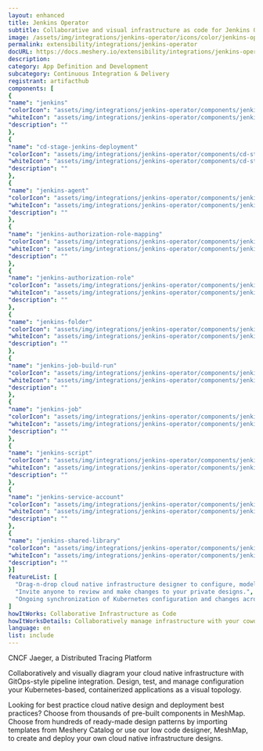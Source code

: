 ```yaml
---
layout: enhanced
title: Jenkins Operator
subtitle: Collaborative and visual infrastructure as code for Jenkins Operator
image: /assets/img/integrations/jenkins-operator/icons/color/jenkins-operator-color.svg
permalink: extensibility/integrations/jenkins-operator
docURL: https://docs.meshery.io/extensibility/integrations/jenkins-operator
description: 
category: App Definition and Development
subcategory: Continuous Integration & Delivery
registrant: artifacthub
components: [
{
"name": "jenkins"
"colorIcon": "assets/img/integrations/jenkins-operator/components/jenkins/icons/color/jenkins-color.svg"
"whiteIcon": "assets/img/integrations/jenkins-operator/components/jenkins/icons/white/jenkins-white.svg"
"description": ""
},
{
"name": "cd-stage-jenkins-deployment"
"colorIcon": "assets/img/integrations/jenkins-operator/components/cd-stage-jenkins-deployment/icons/color/cd-stage-jenkins-deployment-color.svg"
"whiteIcon": "assets/img/integrations/jenkins-operator/components/cd-stage-jenkins-deployment/icons/white/cd-stage-jenkins-deployment-white.svg"
"description": ""
},
{
"name": "jenkins-agent"
"colorIcon": "assets/img/integrations/jenkins-operator/components/jenkins-agent/icons/color/jenkins-agent-color.svg"
"whiteIcon": "assets/img/integrations/jenkins-operator/components/jenkins-agent/icons/white/jenkins-agent-white.svg"
"description": ""
},
{
"name": "jenkins-authorization-role-mapping"
"colorIcon": "assets/img/integrations/jenkins-operator/components/jenkins-authorization-role-mapping/icons/color/jenkins-authorization-role-mapping-color.svg"
"whiteIcon": "assets/img/integrations/jenkins-operator/components/jenkins-authorization-role-mapping/icons/white/jenkins-authorization-role-mapping-white.svg"
"description": ""
},
{
"name": "jenkins-authorization-role"
"colorIcon": "assets/img/integrations/jenkins-operator/components/jenkins-authorization-role/icons/color/jenkins-authorization-role-color.svg"
"whiteIcon": "assets/img/integrations/jenkins-operator/components/jenkins-authorization-role/icons/white/jenkins-authorization-role-white.svg"
"description": ""
},
{
"name": "jenkins-folder"
"colorIcon": "assets/img/integrations/jenkins-operator/components/jenkins-folder/icons/color/jenkins-folder-color.svg"
"whiteIcon": "assets/img/integrations/jenkins-operator/components/jenkins-folder/icons/white/jenkins-folder-white.svg"
"description": ""
},
{
"name": "jenkins-job-build-run"
"colorIcon": "assets/img/integrations/jenkins-operator/components/jenkins-job-build-run/icons/color/jenkins-job-build-run-color.svg"
"whiteIcon": "assets/img/integrations/jenkins-operator/components/jenkins-job-build-run/icons/white/jenkins-job-build-run-white.svg"
"description": ""
},
{
"name": "jenkins-job"
"colorIcon": "assets/img/integrations/jenkins-operator/components/jenkins-job/icons/color/jenkins-job-color.svg"
"whiteIcon": "assets/img/integrations/jenkins-operator/components/jenkins-job/icons/white/jenkins-job-white.svg"
"description": ""
},
{
"name": "jenkins-script"
"colorIcon": "assets/img/integrations/jenkins-operator/components/jenkins-script/icons/color/jenkins-script-color.svg"
"whiteIcon": "assets/img/integrations/jenkins-operator/components/jenkins-script/icons/white/jenkins-script-white.svg"
"description": ""
},
{
"name": "jenkins-service-account"
"colorIcon": "assets/img/integrations/jenkins-operator/components/jenkins-service-account/icons/color/jenkins-service-account-color.svg"
"whiteIcon": "assets/img/integrations/jenkins-operator/components/jenkins-service-account/icons/white/jenkins-service-account-white.svg"
"description": ""
},
{
"name": "jenkins-shared-library"
"colorIcon": "assets/img/integrations/jenkins-operator/components/jenkins-shared-library/icons/color/jenkins-shared-library-color.svg"
"whiteIcon": "assets/img/integrations/jenkins-operator/components/jenkins-shared-library/icons/white/jenkins-shared-library-white.svg"
"description": ""
}]
featureList: [
  "Drag-n-drop cloud native infrastructure designer to configure, model, and deploy your workloads.",
  "Invite anyone to review and make changes to your private designs.",
  "Ongoing synchronization of Kubernetes configuration and changes across any number of clusters."
]
howItWorks: Collaborative Infrastructure as Code
howItWorksDetails: Collaboratively manage infrastructure with your coworkers synchronously sharing the same designs.
language: en
list: include
---
```

<p>
CNCF Jaeger, a Distributed Tracing Platform
</p>
<p>
    Collaboratively and visually diagram your cloud native infrastructure with GitOps-style pipeline integration. Design, test, and manage configuration your Kubernetes-based, containerized applications as a visual topology.
</p>
<p>
    Looking for best practice cloud native design and deployment best practices? Choose from thousands of pre-built components in MeshMap. Choose from hundreds of ready-made design patterns by importing templates from Meshery Catalog or use our low code designer, MeshMap, to create and deploy your own cloud native infrastructure designs.
</p>
